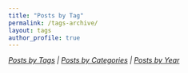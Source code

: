 ```yaml
---
title: "Posts by Tag"
permalink: /tags-archive/
layout: tags
author_profile: true
---
```



_[Posts by Tags](/blog/tags/) | [Posts by Categories](/blog/category/) | [Posts by Year](/blog/year-archive/)_
